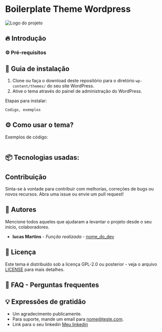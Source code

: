 # Boilerplate Theme Wordpress

![Logo do projeto](https://i.imgur.com/9YOiKWi.jpg)

## 🔥 Introdução


### ⚙️ Pré-requisitos



## 🔨 Guia de instalação

1. Clone ou faça o download deste repositório para o diretório `wp-content/themes/` do seu site WordPress.
2. Ative o tema através do painel de administração do WordPress.

Etapas para instalar:

```
Codigo, exemplos
```

## ⚙️ Como usar o tema?


Exemplos de código:

```

```

## 📦 Tecnologias usadas:


## Contribuição

Sinta-se à vontade para contribuir com melhorias, correções de bugs ou novos recursos. Abra uma issue ou envie um pull request!

## 👷 Autores

Mencione todos aqueles que ajudaram a levantar o projeto desde o seu início, colaboradores.

* **lucas Martins** - *Função realizada* - [nome_do_dev](https://github.com/link_do_Perfil)

## 📄 Licença

Este tema é distribuído sob a licença GPL-2.0 ou posterior - veja o arquivo [LICENSE](LICENSE) para mais detalhes.


## 💭 FAQ - Perguntas frequentes


## 💡 Expressões de gratidão

* Um agradecimento publicamente.
* Para suporte, mande um email para nome@teste.com.
* Link para o seu linkedin [Meu linkedin](https://url_do_link)
